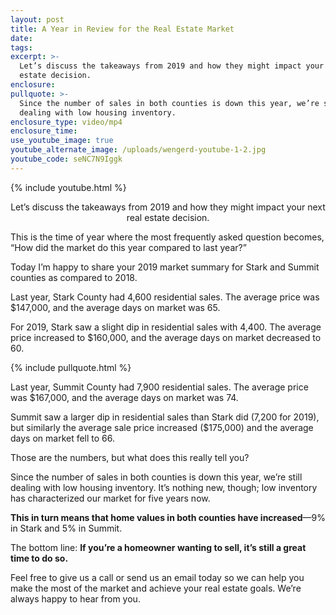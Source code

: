 ```yaml
---
layout: post
title: A Year in Review for the Real Estate Market
date:
tags:
excerpt: >-
  Let’s discuss the takeaways from 2019 and how they might impact your next real
  estate decision.
enclosure:
pullquote: >-
  Since the number of sales in both counties is down this year, we’re still
  dealing with low housing inventory.
enclosure_type: video/mp4
enclosure_time:
use_youtube_image: true
youtube_alternate_image: /uploads/wengerd-youtube-1-2.jpg
youtube_code: seNC7N9Iggk
---
```


{% include youtube.html %}<center>Let’s discuss the takeaways from 2019 and how they might impact your next real estate decision.</center>

This is the time of year where the most frequently asked question becomes, “How did the market do this year compared to last year?”

Today I’m happy to share your 2019 market summary for Stark and Summit counties as compared to 2018.

Last year, Stark County had 4,600 residential sales. The average price was $147,000, and the average days on market was 65.&nbsp;

For 2019, Stark saw a slight dip in residential sales with 4,400. The average price increased to $160,000, and the average days on market decreased to 60.&nbsp;

{% include pullquote.html %}

Last year, Summit County had 7,900 residential sales. The average price was $167,000, and the average days on market was 74.&nbsp;

Summit saw a larger dip in residential sales than Stark did (7,200 for 2019), but similarly the average sale price increased ($175,000) and the average days on market fell to 66.&nbsp;

Those are the numbers, but what does this really tell you?&nbsp;

Since the number of sales in both counties is down this year, we’re still dealing with low housing inventory. It’s nothing new, though; low inventory has characterized our market for five years now.&nbsp;

**This in turn means that home values in both counties have increased**—9% in Stark and 5% in Summit.&nbsp;

The bottom line: **If you’re a homeowner wanting to sell, it’s still a great time to do so.&nbsp;**

Feel free to give us a call or send us an email today so we can help you make the most of the market and achieve your real estate goals. We’re always happy to hear from you.